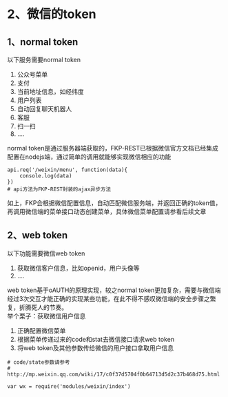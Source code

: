 # 2、微信的token  
## 1、normal token  
以下服务需要normal token  
1. 公众号菜单  
2. 支付  
3. 当前地址信息，如经纬度  
4. 用户列表  
5. 自动回复聊天机器人  
6. 客服  
7. 扫一扫  
8. ....  

normal token是通过服务器端获取的，FKP-REST已根据微信官方文档已经集成配置在nodejs端，通过简单的调用就能够实现微信相应的功能  
```
api.req('/weixin/menu', function(data){
    console.log(data)
})
# api方法为FKP-REST封装的ajax异步方法  
```
如上，FKP会根据微信配置信息，自动匹配微信服务端，并返回正确的token值，再调用微信端的菜单接口动态创建菜单，具体微信菜单配置请参看后续文章

## 2、web token
以下功能需要微信web token
1. 获取微信客户信息，比如openid，用户头像等
2. ....  

web token基于oAUTH的原理实现，较之normal token更加复杂，需要与微信端经过3次交互才能正确的实现某些功能，在此不得不感叹微信端的安全步骤之繁复，折腾死人的节奏。  
举个栗子：获取微信用户信息  
1. 正确配置微信菜单
2. 根据菜单传递过来的code和stat去微信接口请求web token  
3. 将web token及其他参数传给微信的用户接口拿取用户信息  

```
# code/state参数请参考
# http://mp.weixin.qq.com/wiki/17/c0f37d5704f0b64713d5d2c37b468d75.html

var wx = require('modules/weixin/index')
```
